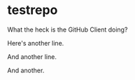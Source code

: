 # testrepo
What the heck is the GitHub Client doing?

Here's another line.

And another line.

And another.
